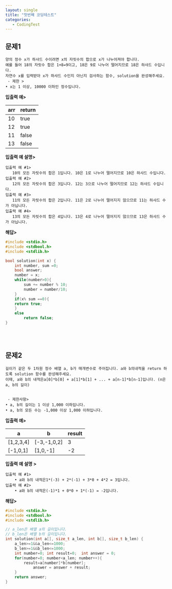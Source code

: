 ```yaml
---
layout: single
title: "첫번째 코딩테스트"
categories:
   - CodingTest
---
```


## 문제1
```
양의 정수 x가 하샤드 수이려면 x의 자릿수의 합으로 x가 나누어져야 합니다. 
예를 들어 18의 자릿수 합은 1+8=9이고, 18은 9로 나누어 떨어지므로 18은 하샤드 수입니다. 
자연수 x를 입력받아 x가 하샤드 수인지 아닌지 검사하는 함수, solution을 완성해주세요.
 - 제한 >
• x는 1 이상, 10000 이하인 정수입니다.
```
**입출력 예>**

arr|return
---|---
10|true
12|true
11|false
13|false

**입출력 예 설명>**
```
입출력 예 #1>
   10의 모든 자릿수의 합은 1입니다. 10은 1로 나누어 떨어지므로 10은 하샤드 수입니다.
입출력 예 #2>
   12의 모든 자릿수의 합은 3입니다. 12는 3으로 나누어 떨어지므로 12는 하샤드 수입니다.
입출력 예 #3>
   11의 모든 자릿수의 합은 2입니다. 11은 2로 나누어 떨어지지 않으므로 11는 하샤드 수가 아닙니다.
입출력 예 #4>
   13의 모든 자릿수의 합은 4입니다. 13은 4로 나누어 떨어지지 않으므로 13은 하샤드 수가 아닙니다.
```

**해답>**
```c
#include <stdio.h>
#include <stdbool.h>
#include <stdlib.h>

bool solution(int x) {
    int number, sum =0;
    bool answer;
    number = x;
    while(number>0){
        sum += number % 10;
        number = number/10;
    }
    if(x% sum ==0){
    return true;
    }
    else
        return false;
}
```
<br><br>

## 문제2
```
길이가 같은 두 1차원 정수 배열 a, b가 매개변수로 주어집니다. a와 b의내적을 return 하도록 solution 함수를 완성해주세요.
이때, a와 b의 내적은a[0]*b[0] + a[1]*b[1] + ... + a[n-1]*b[n-1]입니다. (n은 a, b의 길이)


 - 제한사항>
• a, b의 길이는 1 이상 1,000 이하입니다.
• a, b의 모든 수는 -1,000 이상 1,000 이하입니다.
```

**입출력 예>**

a|b|result
---|---|---
[1,2,3,4]|[-3,-1,0,2]|3
[-1,0,1]|[1,0,-1]|-2

**입출력 예 설명 >**
```
입출력 예 #1>
    • a와 b의 내적은1*(-3) + 2*(-1) + 3*0 + 4*2 = 3입니다.
입출력 예 #2>
    • a와 b의 내적은(-1)*1 + 0*0 + 1*(-1) = -2입니다.
```

**해답>**
```c
#include <stdio.h>
#include <stdbool.h>
#include <stdlib.h>

// a_len은 배열 a의 길이입니다.
// b_len은 배열 b의 길이입니다.
int solution(int a[], size_t a_len, int b[], size_t b_len) {
    a_len>=1&&a_len<=1000;
    b_len>=1&&b_len<=1000;
    int number=0; int result=0;  int answer = 0;
    for(number=0; number<a_len; number++){
        result=a[number]*b[number];
            answer = answer + result;
    }
    return answer;
}
```
<br><br>
